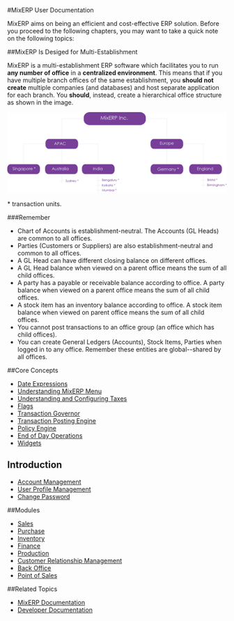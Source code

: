 #MixERP User Documentation

MixERP aims on being an efficient and cost-effective ERP solution. Before you proceed to the following chapters, you may want to take a quick note on the following topics:

##MixERP Is Desiged for Multi-Establishment

MixERP is a multi-establishment ERP software which facilitates you to run **any number of office** in a **centralized environment**. This means that if you have multiple branch offices of the same establishment, you **should not create** 
multiple companies (and databases) and host separate application for each branch. 
You **should**, instead, create a hierarchical office structure as shown in the image.

![Establishment](images/establishment.png)

<span class="secondary label">* transaction units.</span>

###Remember
* Chart of Accounts is establishment-neutral. The Accounts (GL Heads) are common to all offices.
* Parties (Customers or Suppliers) are also establishment-neutral and common to all offices.
* A GL Head can have different closing balance on different offices.
* A GL Head balance when viewed on a parent office means the sum of all child offices.
* A party has a payable or receivable balance according to office.
  A party balance when viewed on a parent office means the sum of all child offices.
* A stock item has an inventory balance according to office.
  A stock item balance when viewed on parent office means the sum of all child offices.
* You cannot post transactions to an office group (an office which has child offices).
* You can create General Ledgers (Accounts), Stock Items, Parties when logged in to any office. Remember these entities are global--shared by all offices. 



##Core Concepts
- [Date Expressions](core-concepts/date-expressions.md)
- [Understanding MixERP Menu](core-concepts/understanding-menu.md)
- [Understanding and Configuring Taxes](core-concepts/understanding-and-configuring-taxes.md)
- [Flags](core-concepts/flags.md)
- [Transaction Governor](core-concepts/transaction-governor.md)
 - [Transaction Posting Engine](core-concepts/transaction-posting-engine.md)
 - [Policy Engine](core-concepts/policy-engine.md)
- [End of Day Operations](core-concepts/eod-operations.md)
- [Widgets](core-concepts/widgets.md)

## Introduction
 - [Account Management](account-management.md)
  - [User Profile Management](profile-management.md)
  - [Change Password](change-password.md)

##Modules
- [Sales](sales/index.md)
- [Purchase](purchase/index.md)
- [Inventory](inventory/index.md)
- [Finance](finance/index.md)
- [Production](production/index.md)
- [Customer Relationship Management](crm/index.md)
- [Back Office](back-office/index.md)
- [Point of Sales](point-of-sales/index.md)

##Related Topics
* [MixERP Documentation](../index.md)
* [Developer Documentation](../developer/index.md)